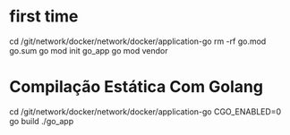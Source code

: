 

# first time
cd /git/network/docker/network/docker/application-go
rm -rf go.mod go.sum
go mod init go_app
go mod vendor

# Compilação Estática Com Golang
cd /git/network/docker/network/docker/application-go
CGO_ENABLED=0 go build
./go_app
